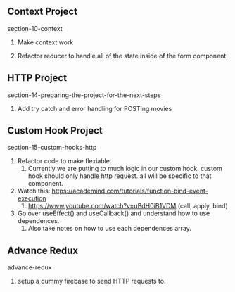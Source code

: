 ## Context Project

section-10-context

1. Make context work

2. Refactor reducer to handle all of the state inside of the form component.

## HTTP Project

section-14-preparing-the-project-for-the-next-steps

1. Add try catch and error handling for POSTing movies

## Custom Hook Project

section-15-custom-hooks-http

1. Refactor code to make flexiable.
   1. Currently we are putting to much logic in our custom hook. custom hook should only handle http request. all will be specific to that component.
2. Watch this: https://academind.com/tutorials/function-bind-event-execution
   1. https://www.youtube.com/watch?v=uBdH0iB1VDM (call, apply, bind)
3. Go over useEffect() and useCallback() and understand how to use dependences.
   1. Also take notes on how to use each dependences array.

## Advance Redux

advance-redux

1. setup a dummy firebase to send HTTP requests to.
